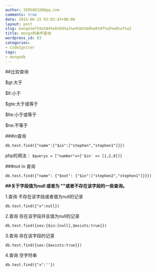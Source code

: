 ```yaml
---
author: 269586320@qq.com
comments: true
date: 2015-06-15 03:03:43+00:00
layout: post
slug: mongo%e7%9a%84%e6%9d%a1%e4%bb%b6%e6%9f%a5%e8%af%a2
title: mongo的条件查询
wordpress_id: 83
categories:
- CodeIgniter
tags:
- mongodb
---
```







##比较查询

  



$gt:大于  

$lt:小于  

$gte:大于或等于  

$lte:小于或等于


$ne:不等于

  


  


###in查询

`db.test.find({"name":{"$in":["stephen","stephen1"]}})`

php的用法： `$querys = ["number"=>['$in' => [1,2,9]]]`

  


###not in 查询

`db.test.find({"name": {"$not": {"$in":["stephen2","stephen1"]}}})`

  


  


**##关于字段值为null 或者为 ""或者不存在该字段的一些查询。**

  


1.查询 不存在该字段或者值为null的记录

`db.test.find({"x":null})`

  


2.查询 存在该字段并且值为null的记录

`db.test.find({sex:{$in:[null],$exists:true}})`

  


3.查询 存在该字段的记录

`db.test.find({sex:{$exists:true}})`

  


4.查询 空字符串

`db.test.find({"x":''})`

  


  


  

